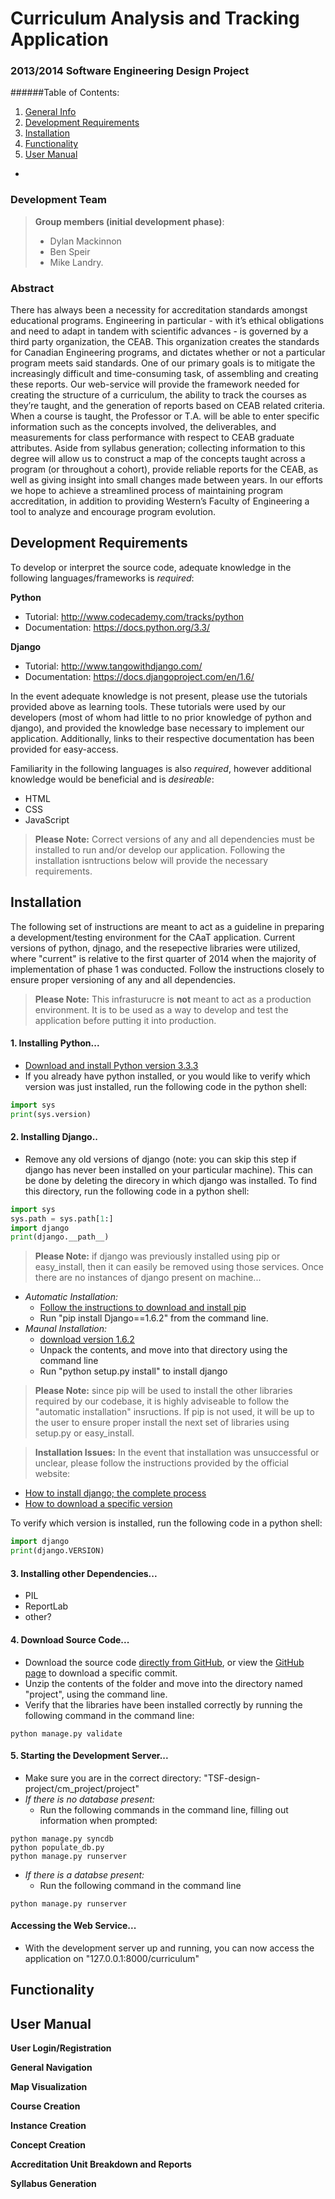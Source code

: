 # Curriculum Analysis and Tracking Application 
### 2013/2014 Software Engineering Design Project 

######Table of Contents:
1. [General Info]()
2. [Development Requirements]()
3. [Installation]()
4. [Functionality]()
5. [User Manual]()

-
### Development Team
> **Group members (initial development phase)**: 
>  - Dylan Mackinnon
>  - Ben Speir
>  - Mike Landry.

### Abstract
There has always been a necessity for accreditation standards amongst educational programs. Engineering in particular - with it’s ethical obligations and need to adapt in tandem with scientific advances - is governed by a third party organization, the CEAB. This organization creates the standards for Canadian Engineering programs, and dictates whether or not a particular program meets said standards. One of our primary goals is to mitigate the increasingly difficult and time-consuming task, of assembling and creating these reports. Our web-service will provide the framework needed for creating the structure of a curriculum, the ability to track the courses as they’re taught, and the generation of reports based on CEAB related criteria. When a course is taught, the Professor or T.A. will be able to enter specific information such as the concepts involved, the deliverables, and measurements for class performance with respect to CEAB graduate attributes. Aside from syllabus generation; collecting information to this degree will allow us to construct a map of the concepts taught across a program (or throughout a cohort), provide reliable reports for the CEAB, as well as giving insight into small changes made between years. In our efforts we hope to achieve a streamlined process of maintaining program accreditation, in addition to providing Western’s Faculty of Engineering a tool to analyze and encourage program evolution.

## Development Requirements

To develop or interpret the source code, adequate knowledge in the following languages/frameworks is *required*:

**Python**
- Tutorial: http://www.codecademy.com/tracks/python
- Documentation: https://docs.python.org/3.3/

**Django** 
- Tutorial: http://www.tangowithdjango.com/
- Documentation: https://docs.djangoproject.com/en/1.6/

In the event adequate knowledge is not present, please use the tutorials provided above as learning tools. These tutorials were used by our developers (most of whom had little to no prior knowledge of python and django), and provided the knowledge base necessary to implement our application. Additionally, links to their respective documentation has been provided for easy-access. 

Familiarity in the following languages is also *required*, however additional knowledge would be beneficial and is *desireable*:

- HTML
- CSS
- JavaScript

>**Please Note:** Correct versions of any and all dependencies must be installed to run and/or develop our application. Following the installation isntructions below will provide the necessary requirements.

## Installation

The following set of instructions are meant to act as a guideline in preparing a development/testing environment for the CAaT application. Current versions of python, djnago, and the resepective libraries were utilized, where "current" is relative to the first quarter of 2014 when the majority of implementation of phase 1 was conducted. Follow the instructions closely to ensure proper versioning of any and all dependencies.
>**Please Note:** This infrasturucre is **not** meant to act as a production environment. It is to be used as a way to develop and test the application before putting it into production.

#### **1. Installing Python...** 

- [Download and install Python version 3.3.3](https://www.python.org/downloads/)
- If you already have python installed, or you would like to verify which version was just installed, run the following code in the python shell: 
```python
import sys
print(sys.version)
```

#### **2. Installing Django..** 

- Remove any old versions of django (note: you can skip this step if django has never been installed on your particular machine). This can be done by deleting the direcory in which django was installed. To find this directory, run the following code in a python shell:
```python
import sys
sys.path = sys.path[1:]
import django
print(django.__path__)
```

>**Please Note:** if django was previously installed using pip or easy_install, then it can easily be removed using those services.
Once there are no instances of django present on machine...

- *Automatic Installation:*
  - [Follow the instructions to download and install pip](http://www.pip-installer.org/en/latest/installing.html#install-pip) 
  - Run "pip install Django==1.6.2" from the command line.
- *Maunal Installation:*
  - [download version 1.6.2](https://www.djangoproject.com/download/1.6.2/tarball/)
  - Unpack the contents, and move into that directory using the command line
  - Run "python setup.py install" to install django

>**Please Note:** since pip will be used to install the other libraries required by our codebase, it is highly adviseable to follow the "automatic installation" insructions. If pip is not used, it will be up to the user to ensure proper install the next set of libraries using setup.py or easy_install. 

>**Installation Issues:** In the event that installation was unsuccessful or unclear, please follow the instructions provided by the official website:
- [How to install django; the complete process](https://docs.djangoproject.com/en/1.4/topics/install/)
- [How to download a specific version](https://www.djangoproject.com/download/)

To verify which version is installed, run the following code in a python shell:
```python
import django
print(django.VERSION)
```

#### **3. Installing other Dependencies...**
- PIL
- ReportLab
- other?

#### **4. Download Source Code...**
- Download the source code [directly from GitHub](https://github.com/UncleBenjen/TSF-design-project/archive/master.zip), or view the [GitHub page](https://github.com/UncleBenjen/TSF-design-project/) to download a specific commit.
- Unzip the contents of the folder and move into the directory named "project", using the command line.
- Verify that the libraries have been installed correctly by running the following command in the command line:
```
python manage.py validate
```

#### **5. Starting the Development Server...**
- Make sure you are in the correct directory: "TSF-design-project/cm_project/project"
- *If there is no database present:*
  - Run the following commands in the command line, filling out information when prompted:
```
python manage.py syncdb
python populate_db.py
python manage.py runserver
```

- *If there is a databse present:*
  - Run the following command in the command line
```
python manage.py runserver
```

#### **Accessing the Web Service...**
- With the development server up and running, you can now access the application on "127.0.0.1:8000/curriculum"

## Functionality

## User Manual
**User Login/Registration**

**General Navigation**

**Map Visualization**

**Course Creation**

**Instance Creation**

**Concept Creation**

**Accreditation Unit Breakdown and Reports**

**Syllabus Generation**
